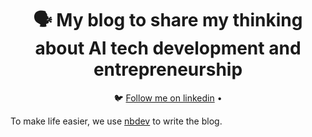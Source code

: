 <div align="center">
  <h1>🗣️ My blog to share my thinking about AI tech development and entrepreneurship</h1>
  <p align="center">
    🐦 <a href="https://www.linkedin.com/in/wei-chen-stanford/">Follow me on linkedin</a> • 
  </p>
</div>


To make life easier, we use [nbdev](https://nbdev.fast.ai/getting_started.html) to write the blog.